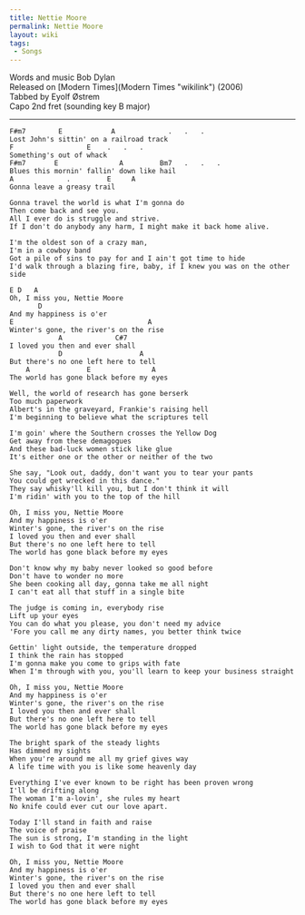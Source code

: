 ```yaml
---
title: Nettie Moore
permalink: Nettie Moore
layout: wiki
tags:
 - Songs
---
```


Words and music Bob Dylan  
Released on [Modern Times](Modern Times "wikilink") (2006)  
Tabbed by Eyolf Østrem  
Capo 2nd fret (sounding key B major)

* * * * *

    F#m7        E            A             .   .   .
    Lost John's sittin' on a railroad track
    F                  E    .   .   .
    Something's out of whack
    F#m7       E               A         Bm7   .   .   .
    Blues this mornin' fallin' down like hail
    A             .         E     A
    Gonna leave a greasy trail

    Gonna travel the world is what I'm gonna do
    Then come back and see you.
    All I ever do is struggle and strive.
    If I don't do anybody any harm, I might make it back home alive.

    I'm the oldest son of a crazy man,
    I'm in a cowboy band
    Got a pile of sins to pay for and I ain't got time to hide
    I'd walk through a blazing fire, baby, if I knew you was on the other side

    E D   A
    Oh, I miss you, Nettie Moore
           D
    And my happiness is o'er
    E                                 A
    Winter's gone, the river's on the rise
                A             C#7
    I loved you then and ever shall
                D                   A
    But there's no one left here to tell
        A              E               A
    The world has gone black before my eyes

    Well, the world of research has gone berserk
    Too much paperwork
    Albert's in the graveyard, Frankie's raising hell
    I'm beginning to believe what the scriptures tell

    I'm goin' where the Southern crosses the Yellow Dog
    Get away from these demagogues
    And these bad-luck women stick like glue
    It's either one or the other or neither of the two

    She say, "Look out, daddy, don't want you to tear your pants
    You could get wrecked in this dance."
    They say whisky'll kill you, but I don't think it will
    I'm ridin' with you to the top of the hill

    Oh, I miss you, Nettie Moore
    And my happiness is o'er
    Winter's gone, the river's on the rise
    I loved you then and ever shall
    But there's no one left here to tell
    The world has gone black before my eyes

    Don't know why my baby never looked so good before
    Don't have to wonder no more
    She been cooking all day, gonna take me all night
    I can't eat all that stuff in a single bite

    The judge is coming in, everybody rise
    Lift up your eyes
    You can do what you please, you don't need my advice
    'Fore you call me any dirty names, you better think twice

    Gettin' light outside, the temperature dropped
    I think the rain has stopped
    I'm gonna make you come to grips with fate
    When I'm through with you, you'll learn to keep your business straight

    Oh, I miss you, Nettie Moore
    And my happiness is o'er
    Winter's gone, the river's on the rise
    I loved you then and ever shall
    But there's no one left here to tell
    The world has gone black before my eyes

    The bright spark of the steady lights
    Has dimmed my sights
    When you're around me all my grief gives way
    A life time with you is like some heavenly day

    Everything I've ever known to be right has been proven wrong
    I'll be drifting along
    The woman I'm a-lovin', she rules my heart
    No knife could ever cut our love apart.

    Today I'll stand in faith and raise
    The voice of praise
    The sun is strong, I'm standing in the light
    I wish to God that it were night

    Oh, I miss you, Nettie Moore
    And my happiness is o'er
    Winter's gone, the river's on the rise
    I loved you then and ever shall
    But there's no one here left to tell
    The world has gone black before my eyes
